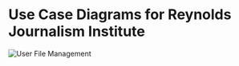 # Use Case Diagrams for Reynolds Journalism Institute #
![User File Management](CS-4320-Project/UseCaseDiagrams/ufm.png)
